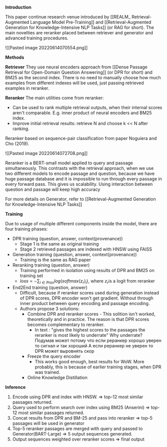 **Introduction**

This paper continue research venue introduced by [[REALM_ Retrieval-Augmented Language Model Pre-Training]] and [[Retrieval-Augmented Generation for Knowledge-Intensive NLP Tasks]] (or RAG for short). The main novelties are reranker placed between retriever and generator and advanced training procedures.

![[Pasted image 20220614070554.png]]

**Methods**


**Retriever**
They use neural encoders approach from [[Dense Passage Retrieval for Open-Domain Question Answering]] (or DPR for short) and BM25 as the second index. There is no need to manually choose how much examples from different indexes will be used, just passing retrieved examples in reranker. 

**Reranker**
The main utilities come from reranker:
- Can be used to rank multiple retrieval outputs, when their internal scores aren't comparable. E.g. inner product of neural encoders and BM25 index.
- Improve initial retrieval results: retrieve N and choose k << N after ranking.

Reranker based on sequence-pair classification from  paper Noguiera and Cho (2019).

![[Pasted image 20220614072708.png]]

Reranker is a BERT-small model applied to query and passage simultaneously. This contrasts with the retrieval approach, when we use two different models to encode passage and question, because we have huge passage database and it is impossible to run through every passage in every forward pass. This gives us scalability. Using interaction between question and passage will keep high accuracy


For more details on Generator, refer to [[Retrieval-Augmented Generation for Knowledge-Intensive NLP Tasks]]


**Training**

Due to usage of multiple different components inside the model, there are four training phases:
- DPR training (question, answer, context(provenance))
	- Stage 1 is the same as original training
	- Stage 2 retrieved passages are indexed with HNSW using FAISS 
- Generation training (question, answer, context(provenance))
	- Training is the same as RAG paper
- Reranking training (question, answer)
	- Training performed in isolation using results of DPR and BM25 on training set
	- $loss = - \sum_{i \in Prov} log(softmax(z_r)_i)\text{, where } z_r \text{is a logit from reranker}$
 - End2End training (question, answer)
	 - Difficult, because if reranker scores used during generation instead of DPR scores, DPR encoder won't get gradient. Without through inner product between query encoding and passage encoding.
	 - Authors propose 3 solutions:
		 - Combine DPR and reranker scores - This solition isn't worked, theoretically and in practice. The reason is that DPR scores becomes complementary to reranker.
			 - In text : "gives the highest scores to the passages the reranker is most likely to underrate" Why underrate? Подумав может потому что если реранкер хорошо уверен то сигнал и так хороший А если реранкер не уверен то DPR может выровнять скор
		 - Freeze the query encoder 
			 - This works good enough, best results for WoW. More probably, this is because of earlier training stages, when DPR was trained.
		 - Online Knowledge Distillation

**Inference**
1. Encode using DPR and index with HNSW. => top-12 most similar passages returned.
2. Query used to perform search over index using BM25 (Anserini) => top-12 most similar passages returned.
3. Concat results from DPR and BM-25 and pass into reranker => top-5 passages will be used in generator
4. Top-5 reranker passages are merged with query  and passed to Generator(BART-Large) => 5 output sequences generated.
5. Output sequences weighted over reranker scores => final output